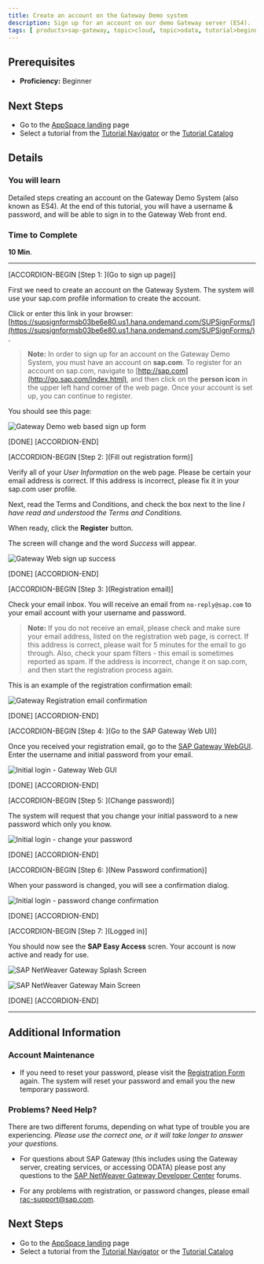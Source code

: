 ```yaml
---
title: Create an account on the Gateway Demo system
description: Sign up for an account on our demo Gateway server (ES4).
tags: [ products>sap-gateway, topic>cloud, topic>odata, tutorial>beginner ]
---
```

## Prerequisites  
 - **Proficiency:** Beginner

## Next Steps
 - Go to the [AppSpace landing](http://go.sap.com/developer/app-space-page.html) page
 - Select a tutorial from the [Tutorial Navigator](http://go.sap.com/developer/tutorial-navigator.html) or the [Tutorial Catalog](http://go.sap.com/developer/tutorials.html)

## Details
### You will learn
Detailed steps creating an account on the Gateway Demo System (also known as ES4).  At the end of this tutorial, you will have a username & password, and will be able to sign in to the Gateway Web front end.

### Time to Complete
**10 Min**.

---

[ACCORDION-BEGIN [Step 1: ](Go to sign up page)]

First we need to create an account on the Gateway System.  The system will use your sap.com profile information to create the account.

Click or enter this link in your browser: [https://supsignformsb03be6e80.us1.hana.ondemand.com/SUPSignForms/](https://supsignformsb03be6e80.us1.hana.ondemand.com/SUPSignForms/).

> **Note:** In order to sign up for an account on the Gateway Demo System, you must have an account on **sap.com**.  To register for an account on sap.com, navigate to [http://sap.com](http://go.sap.com/index.html), and then click on the **person icon** in the upper left hand corner of the web page. Once your account is set up, you can continue to register.

You should see this page:

![Gateway Demo web based sign up form](https://raw.githubusercontent.com/SAPDocuments/Tutorials/master/tutorials/gateway-demo-signup/1.png)

[DONE]
[ACCORDION-END]

[ACCORDION-BEGIN [Step 2: ](Fill out registration form)]

Verify all of your *User Information* on the web page.   Please be certain your email address is correct.  If this address is incorrect, please fix it in your sap.com user profile.

Next, read the Terms and Conditions, and check the box next to the line *I have read and understood the Terms and Conditions.*

When ready, click the **Register** button.

The screen will change and the word *Success* will appear.

![Gateway Web sign up success](https://raw.githubusercontent.com/SAPDocuments/Tutorials/master/tutorials/gateway-demo-signup/2.png)

[DONE]
[ACCORDION-END]


[ACCORDION-BEGIN [Step 3: ](Registration email)]

Check your email inbox.  You will receive an email from `no-reply@sap.com` to your email account with your username and password.

> **Note:** If you do not receive an email, please check and make sure your email address, listed on the registration web page, is correct.  If this address is correct, please wait for 5 minutes for the email to go through.  Also, check your spam filters - this email is sometimes reported as spam.  If the address is incorrect, change it on sap.com, and then start the registration process again.

This is an example of the registration confirmation email:

![Gateway Registration email confirmation](https://raw.githubusercontent.com/SAPDocuments/Tutorials/master/tutorials/gateway-demo-signup/3.png)

[DONE]
[ACCORDION-END]


[ACCORDION-BEGIN [Step 4: ](Go to the SAP Gateway Web UI)]

Once you received your registration email, go to the [SAP Gateway WebGUI](https://sapes4.sapdevcenter.com/).  Enter the username and initial password from your email.

![Initial login - Gateway Web GUI](https://raw.githubusercontent.com/SAPDocuments/Tutorials/master/tutorials/gateway-demo-signup/4.png)

[DONE]
[ACCORDION-END]


[ACCORDION-BEGIN [Step 5: ](Change password)]

The system will request that you change your initial password to a new password which only you know.

![Initial login - change your password](https://raw.githubusercontent.com/SAPDocuments/Tutorials/master/tutorials/gateway-demo-signup/5.png)

[DONE]
[ACCORDION-END]


[ACCORDION-BEGIN [Step 6: ](New Password confirmation)]

When your password is changed, you will see a confirmation dialog.

![Initial login - password change confirmation](https://raw.githubusercontent.com/SAPDocuments/Tutorials/master/tutorials/gateway-demo-signup/6.png)

[DONE]
[ACCORDION-END]


[ACCORDION-BEGIN [Step 7: ](Logged in)]

You should now see the **SAP Easy Access** scren.  Your account is now active and ready for use.

![SAP NetWeaver Gateway Splash Screen](https://raw.githubusercontent.com/SAPDocuments/Tutorials/master/tutorials/gateway-demo-signup/7.png)

![SAP NetWeaver Gateway Main Screen](https://raw.githubusercontent.com/SAPDocuments/Tutorials/master/tutorials/gateway-demo-signup/8.png)

[DONE]
[ACCORDION-END]

---

## Additional Information

### Account Maintenance

- If you need to reset your password, please visit the [Registration Form](https://supsignformsb03be6e80.us1.hana.ondemand.com/SUPSignForms/) again.  The system will reset your password and email you the new temporary password.


### Problems?  Need Help?
There are two different forums, depending on what type of trouble you are experiencing.  *Please use the correct one, or it will take longer to answer your questions.*

- For questions about SAP Gateway (this includes using the Gateway server, creating services, or accessing ODATA) please post any questions to the [SAP NetWeaver Gateway Developer Center](http://scn.sap.com/community/developer-center/netweaver-gateway) forums.  

- For any problems with registration, or password changes, please email <rac-support@sap.com>.



## Next Steps
 - Go to the [AppSpace landing](http://go.sap.com/developer/app-space-page.html) page
 - Select a tutorial from the [Tutorial Navigator](http://go.sap.com/developer/tutorial-navigator.html) or the [Tutorial Catalog](http://go.sap.com/developer/tutorials.html)
